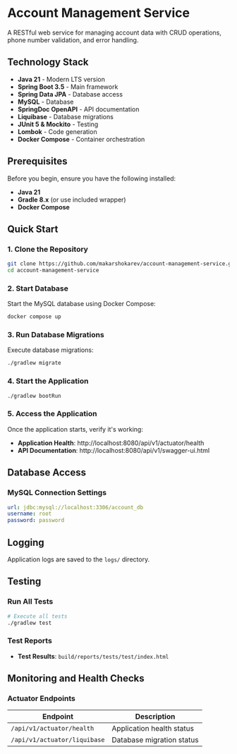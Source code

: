 # Account Management Service

A RESTful web service for managing account data with CRUD operations, phone number validation, and error handling.

## Technology Stack

- **Java 21** - Modern LTS version
- **Spring Boot 3.5** - Main framework
- **Spring Data JPA** - Database access
- **MySQL** - Database
- **SpringDoc OpenAPI** - API documentation
- **Liquibase** - Database migrations
- **JUnit 5 & Mockito** - Testing
- **Lombok** - Code generation
- **Docker Compose** - Container orchestration

## Prerequisites

Before you begin, ensure you have the following installed:

- **Java 21**
- **Gradle 8.x** (or use included wrapper)
- **Docker Compose**

## Quick Start

### 1. Clone the Repository

```bash
git clone https://github.com/makarshokarev/account-management-service.git
cd account-management-service
```

### 2. Start Database

Start the MySQL database using Docker Compose:

```bash
docker compose up
```

### 3. Run Database Migrations

Execute database migrations:

```bash
./gradlew migrate
```

### 4. Start the Application

```bash
./gradlew bootRun
```

### 5. Access the Application

Once the application starts, verify it's working:

- **Application Health**: http://localhost:8080/api/v1/actuator/health
- **API Documentation**: http://localhost:8080/api/v1/swagger-ui.html

## Database Access

### MySQL Connection Settings

```yaml
url: jdbc:mysql://localhost:3306/account_db
username: root
password: password
```

## Logging

Application logs are saved to the `logs/` directory.

## Testing

### Run All Tests

```bash
# Execute all tests
./gradlew test

```
### Test Reports

- **Test Results**: `build/reports/tests/test/index.html`

## Monitoring and Health Checks

### Actuator Endpoints

| Endpoint | Description |
|----------|-------------|
| `/api/v1/actuator/health` | Application health status |
| `/api/v1/actuator/liquibase` | Database migration status |
